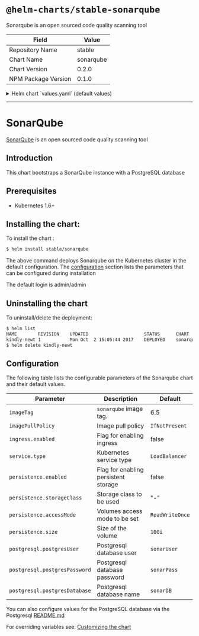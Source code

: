 # `@helm-charts/stable-sonarqube`

Sonarqube is an open sourced code quality scanning tool

| Field               | Value     |
| ------------------- | --------- |
| Repository Name     | stable    |
| Chart Name          | sonarqube |
| Chart Version       | 0.2.0     |
| NPM Package Version | 0.1.0     |

<details>

<summary>Helm chart `values.yaml` (default values)</summary>

```yaml
# Default values for sonarqube.
# This is a YAML-formatted file.
# Declare variables to be passed into your templates.
replicaCount: 1
image:
  repository: sonarqube
  tag: 6.5
service:
  name: sonarqube
  type: LoadBalancer
  externalPort: 9000
  internalPort: 9000
ingress:
  enabled: false
  # Used to create an Ingress record.
  hosts:
    - sonar.organization.com
  annotations:
  # kubernetes.io/ingress.class: nginx
  # kubernetes.io/tls-acme: "true"
  tls:
  # Secrets must be manually created in the namespace.
  # - secretName: chart-example-tls
  #   hosts:
  #     - chart-example.local
resources: {}
# We usually recommend not to specify default resources and to leave this as a conscious
# choice for the user. This also increases chances charts run on environments with little
# resources, such as Minikube. If you do want to specify resources, uncomment the following
# lines, adjust them as necessary, and remove the curly braces after 'resources:'.
# limits:
#  cpu: 100m
#  memory: 128Mi
# requests:
#  cpu: 100m
#  memory: 128Mi
persistence:
  enabled: false
  ## If defined, storageClassName: <storageClass>
  ## If set to "-", storageClassName: "", which disables dynamic provisioning
  ## If undefined (the default) or set to null, no storageClassName spec is
  ##   set, choosing the default provisioner.  (gp2 on AWS, standard on
  ##   GKE, AWS & OpenStack)
  ##
  # storageClass: "-"
  # accessMode: ReadWriteOnce
  # size: 10Gi

## Configuration values for the postgresql dependency
## ref: https://github.com/kubernetes/charts/blob/master/stable/postgressql/README.md
##
postgresql:
  postgresUser: 'sonarUser'
  postgresPassword: 'sonarPass'
  postgresDatabase: 'sonarDB'
```

</details>

---

# SonarQube

[SonarQube](https://www.sonarqube.org/) is an open sourced code quality scanning tool

## Introduction

This chart bootstraps a SonarQube instance with a PostgreSQL database

## Prerequisites

- Kubernetes 1.6+

## Installing the chart:

To install the chart :

```bash
$ helm install stable/sonarqube
```

The above command deploys Sonarqube on the Kubernetes cluster in the default configuration. The [configuration](#configuration) section lists the parameters that can be configured during installation

The default login is admin/admin

## Uninstalling the chart

To uninstall/delete the deployment:

```bash
$ helm list
NAME       	REVISION	UPDATED                 	STATUS  	CHART          	NAMESPACE
kindly-newt	1       	Mon Oct  2 15:05:44 2017	DEPLOYED	sonarqube-0.1.0	default
$ helm delete kindly-newt
```

## Configuration

The following table lists the configurable parameters of the Sonarqube chart and their default values.

| Parameter                     | Description                          | Default         |
| ----------------------------- | ------------------------------------ | --------------- |
| `imageTag`                    | `sonarqube` image tag.               | 6.5             |
| `imagePullPolicy`             | Image pull policy                    | `IfNotPresent`  |
| `ingress.enabled`             | Flag for enabling ingress            | false           |
| `service.type`                | Kubernetes service type              | `LoadBalancer`  |
| `persistence.enabled`         | Flag for enabling persistent storage | false           |
| `persistence.storageClass`    | Storage class to be used             | "-"             |
| `persistence.accessMode`      | Volumes access mode to be set        | `ReadWriteOnce` |
| `persistence.size`            | Size of the volume                   | `10Gi`          |
| `postgresql.postgresUser`     | Postgresql database user             | `sonarUser`     |
| `postgresql.postgresPassword` | Postgresql database password         | `sonarPass`     |
| `postgresql.postgresDatabase` | Postgresql database name             | `sonarDB`       |

You can also configure values for the PostgreSQL database via the Postgresql [README.md](https://github.com/kubernetes/charts/blob/master/stable/postgresql/README.md)

For overriding variables see: [Customizing the chart](https://docs.helm.sh/using_helm/#customizing-the-chart-before-installing)
